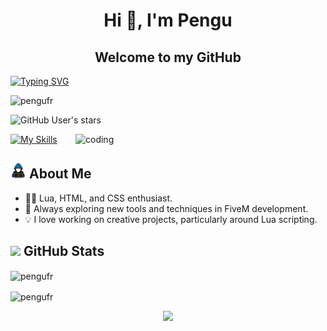 <h1 align="center">Hi 👋, I'm Pengu</h1>
<h2 align="center">Welcome to my GitHub</h2>

[![Typing SVG](https://readme-typing-svg.demolab.com?font=Fira+Code&duration=1000&pause=1500&center=true&vCenter=true&width=500&lines=Lua+Developer;Passionate+About+FiveM+Development;Building+Cool+Stuff+With+Code)](https://git.io/typing-svg)

<p align="left"> <img src="https://komarev.com/ghpvc/?username=pengufr&label=Profile%20views&color=0e75b6&style=flat" alt="pengufr" /> </p>

![GitHub User's stars](https://img.shields.io/github/stars/pengufr?logoColor=yellow)

<a href="https://github.com/pengufr">
<img align="right" alt="coding" width="400" src="https://media.giphy.com/media/qgQUggAC3Pfv687qPC/giphy.gif">
</a>

[![My Skills](https://skillicons.dev/icons?i=lua,html,css,discord,ps&perline=10)](https://skillicons.dev)

## <picture><img src="https://github.com/0xAbdulKhalid/0xAbdulKhalid/raw/main/assets/mdImages/about_me.gif" width="25"></picture> About Me
- 👨‍💻 Lua, HTML, and CSS enthusiast.
- 🌱 Always exploring new tools and techniques in FiveM development.
- 💡 I love working on creative projects, particularly around Lua scripting.

## <img src="https://media.giphy.com/media/iY8CRBdQXODJSCERIr/giphy.gif" width="25"> GitHub Stats
<p><img align="center" src="https://github-readme-stats.vercel.app/api?username=pengufr&show_icons=true&locale=en&theme=dark" alt="pengufr" /></p>
<p><img align="center" src="https://github-readme-streak-stats.herokuapp.com?user=pengufr&theme=dark&hide_border=false" alt="pengufr" /></p>

<div align="center">
 <img width=600 src="https://github-profile-trophy.vercel.app/?username=pengufr&theme=juicyfresh&row=2&column=4"/>
</div>
